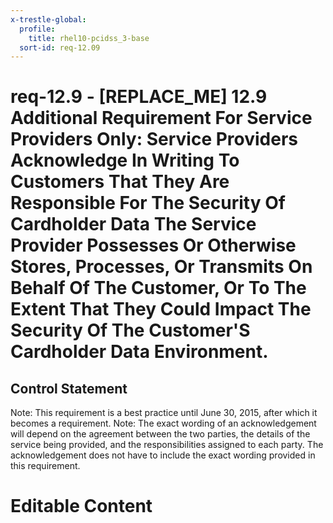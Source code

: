 ```yaml
---
x-trestle-global:
  profile:
    title: rhel10-pcidss_3-base
  sort-id: req-12.09
---
```


# req-12.9 - \[REPLACE_ME\] 12.9 Additional Requirement For Service Providers Only: Service Providers Acknowledge In Writing To Customers That They Are Responsible For The Security Of Cardholder Data The Service Provider Possesses Or Otherwise Stores, Processes, Or Transmits On Behalf Of The Customer, Or To The Extent That They Could Impact The Security Of The Customer'S Cardholder Data Environment.

## Control Statement

Note: This requirement is a best practice until June 30, 2015, after which it becomes a requirement.
Note: The exact wording of an acknowledgement will depend on the agreement between the two parties, the details of the service being provided, and the responsibilities assigned to each party. The acknowledgement does not have to include the exact wording provided in this requirement.

# Editable Content

<!-- Make additions and edits below -->
<!-- The above represents the contents of the control as received by the profile, prior to additions. -->
<!-- If the profile makes additions to the control, they will appear below. -->
<!-- The above markdown may not be edited but you may edit the content below, and/or introduce new additions to be made by the profile. -->
<!-- If there is a yaml header at the top, parameter values may be edited. Use --set-parameters to incorporate the changes during assembly. -->
<!-- The content here will then replace what is in the profile for this control, after running profile-assemble. -->
<!-- The current profile has no added parts for this control, but you may add new ones here. -->
<!-- Each addition must have a heading either of the form ## Control my_addition_name -->
<!-- or ## Part a. (where the a. refers to one of the control statement labels.) -->
<!-- "## Control" parts are new parts added after the statement part. -->
<!-- "## Part" parts are new parts added into the top-level statement part with that label. -->
<!-- Subparts may be added with nested hash levels of the form ### My Subpart Name -->
<!-- underneath the parent ## Control or ## Part being added -->
<!-- See https://oscal-compass.github.io/compliance-trestle/tutorials/ssp_profile_catalog_authoring/ssp_profile_catalog_authoring for guidance. -->
